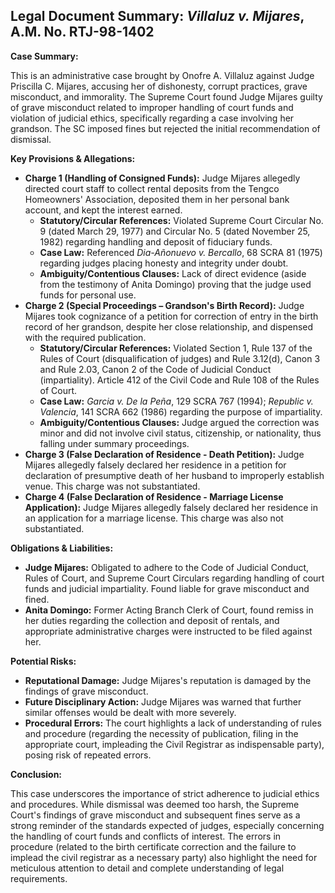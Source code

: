 ## Legal Document Summary: *Villaluz v. Mijares*, A.M. No. RTJ-98-1402

**Case Summary:**

This is an administrative case brought by Onofre A. Villaluz against Judge Priscilla C. Mijares, accusing her of dishonesty, corrupt practices, grave misconduct, and immorality.  The Supreme Court found Judge Mijares guilty of grave misconduct related to improper handling of court funds and violation of judicial ethics, specifically regarding a case involving her grandson. The SC imposed fines but rejected the initial recommendation of dismissal.

**Key Provisions & Allegations:**

*   **Charge 1 (Handling of Consigned Funds):** Judge Mijares allegedly directed court staff to collect rental deposits from the Tengco Homeowners' Association, deposited them in her personal bank account, and kept the interest earned.
    *   **Statutory/Circular References:** Violated Supreme Court Circular No. 9 (dated March 29, 1977) and Circular No. 5 (dated November 25, 1982) regarding handling and deposit of fiduciary funds.
    *   **Case Law:** Referenced *Dia-Añonuevo v. Bercallo*, 68 SCRA 81 (1975) regarding judges placing honesty and integrity under doubt.
    *   **Ambiguity/Contentious Clauses:** Lack of direct evidence (aside from the testimony of Anita Domingo) proving that the judge used funds for personal use.
*   **Charge 2 (Special Proceedings – Grandson's Birth Record):** Judge Mijares took cognizance of a petition for correction of entry in the birth record of her grandson, despite her close relationship, and dispensed with the required publication.
    *   **Statutory/Circular References:** Violated Section 1, Rule 137 of the Rules of Court (disqualification of judges) and Rule 3.12(d), Canon 3 and Rule 2.03, Canon 2 of the Code of Judicial Conduct (impartiality). Article 412 of the Civil Code and Rule 108 of the Rules of Court.
    *   **Case Law:** *Garcia v. De la Peña*, 129 SCRA 767 (1994); *Republic v. Valencia*, 141 SCRA 662 (1986) regarding the purpose of impartiality.
    *   **Ambiguity/Contentious Clauses:** Judge argued the correction was minor and did not involve civil status, citizenship, or nationality, thus falling under summary proceedings.
*   **Charge 3 (False Declaration of Residence - Death Petition):**  Judge Mijares allegedly falsely declared her residence in a petition for declaration of presumptive death of her husband to improperly establish venue.  This charge was not substantiated.
*   **Charge 4 (False Declaration of Residence - Marriage License Application):** Judge Mijares allegedly falsely declared her residence in an application for a marriage license. This charge was also not substantiated.

**Obligations & Liabilities:**

*   **Judge Mijares:** Obligated to adhere to the Code of Judicial Conduct, Rules of Court, and Supreme Court Circulars regarding handling of court funds and judicial impartiality. Found liable for grave misconduct and fined.
*   **Anita Domingo:**  Former Acting Branch Clerk of Court, found remiss in her duties regarding the collection and deposit of rentals, and appropriate administrative charges were instructed to be filed against her.

**Potential Risks:**

*   **Reputational Damage:** Judge Mijares's reputation is damaged by the findings of grave misconduct.
*   **Future Disciplinary Action:** Judge Mijares was warned that further similar offenses would be dealt with more severely.
*   **Procedural Errors:** The court highlights a lack of understanding of rules and procedure (regarding the necessity of publication, filing in the appropriate court, impleading the Civil Registrar as indispensable party), posing risk of repeated errors.

**Conclusion:**

This case underscores the importance of strict adherence to judicial ethics and procedures. While dismissal was deemed too harsh, the Supreme Court's findings of grave misconduct and subsequent fines serve as a strong reminder of the standards expected of judges, especially concerning the handling of court funds and conflicts of interest. The errors in procedure (related to the birth certificate correction and the failure to implead the civil registrar as a necessary party) also highlight the need for meticulous attention to detail and complete understanding of legal requirements.
